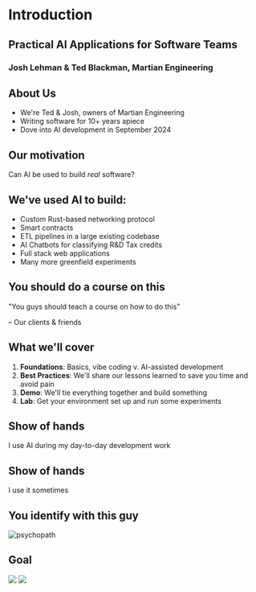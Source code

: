 # Introduction
<!-- section-time: 5m -->

## Practical AI Applications for Software Teams 

### Josh Lehman & Ted Blackman, Martian Engineering

## About Us

- We're Ted & Josh, owners of Martian Engineering
- Writing software for 10+ years apiece
- Dove into AI development in September 2024

## Our motivation
<!-- hide-title, lead -->

Can AI be used to build *real* software?

## We've used AI to build:

- Custom Rust-based networking protocol
- Smart contracts
- ETL pipelines in a large existing codebase
- AI Chatbots for classifying R&D Tax credits
- Full stack web applications
- Many more greenfield experiments

## You should do a course on this
<!-- hide-title, lead -->

"You guys should teach a course on how to do this" 

– Our clients & friends

## What we'll cover

1. **Foundations**: Basics, vibe coding v. AI-assisted development
2. **Best Practices**: We'll share our lessons learned to save you time and avoid pain
3. **Demo**: We'll tie everything together and build something
4. **Lab**: Get your environment set up and run some experiments

## Show of hands
<!-- lead -->

I use AI during my day-to-day development work

## Show of hands
<!-- lead -->

I use it sometimes

## You identify with this guy

![psychopath](/psychopath.png)

## Goal
<!-- image-columns -->

![](/skeptic.png)
![](/they-took-our-jobs.png)